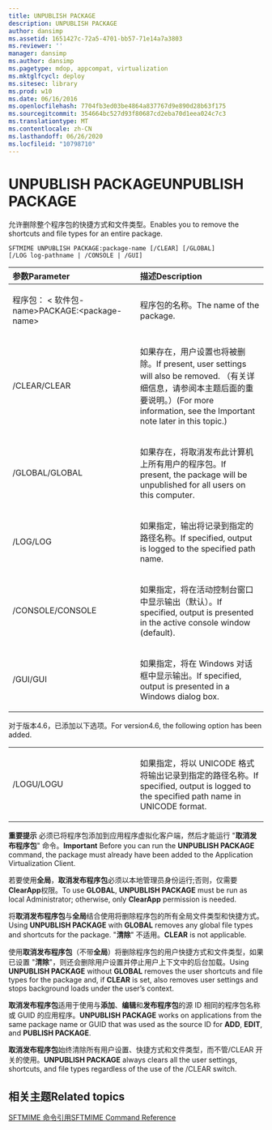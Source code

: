 ```yaml
---
title: UNPUBLISH PACKAGE
description: UNPUBLISH PACKAGE
author: dansimp
ms.assetid: 1651427c-72a5-4701-bb57-71e14a7a3803
ms.reviewer: ''
manager: dansimp
ms.author: dansimp
ms.pagetype: mdop, appcompat, virtualization
ms.mktglfcycl: deploy
ms.sitesec: library
ms.prod: w10
ms.date: 06/16/2016
ms.openlocfilehash: 7704fb3ed03be4864a837767d9e890d28b63f175
ms.sourcegitcommit: 354664bc527d93f80687cd2eba70d1eea024c7c3
ms.translationtype: MT
ms.contentlocale: zh-CN
ms.lasthandoff: 06/26/2020
ms.locfileid: "10798710"
---
```

# <span data-ttu-id="51181-103">UNPUBLISH PACKAGE</span><span class="sxs-lookup"><span data-stu-id="51181-103">UNPUBLISH PACKAGE</span></span>


<span data-ttu-id="51181-104">允许删除整个程序包的快捷方式和文件类型。</span><span class="sxs-lookup"><span data-stu-id="51181-104">Enables you to remove the shortcuts and file types for an entire package.</span></span>

`SFTMIME UNPUBLISH PACKAGE:package-name [/CLEAR] [/GLOBAL]                 [/LOG log-pathname | /CONSOLE | /GUI]`

<table>
<colgroup>
<col width="50%" />
<col width="50%" />
</colgroup>
<thead>
<tr class="header">
<th align="left"><span data-ttu-id="51181-105">参数</span><span class="sxs-lookup"><span data-stu-id="51181-105">Parameter</span></span></th>
<th align="left"><span data-ttu-id="51181-106">描述</span><span class="sxs-lookup"><span data-stu-id="51181-106">Description</span></span></th>
</tr>
</thead>
<tbody>
<tr class="odd">
<td align="left"><p><span data-ttu-id="51181-107">程序包： &lt; 软件包-name&gt;</span><span class="sxs-lookup"><span data-stu-id="51181-107">PACKAGE:&lt;package-name&gt;</span></span></p></td>
<td align="left"><p><span data-ttu-id="51181-108">程序包的名称。</span><span class="sxs-lookup"><span data-stu-id="51181-108">The name of the package.</span></span></p></td>
</tr>
<tr class="even">
<td align="left"><p><span data-ttu-id="51181-109">/CLEAR</span><span class="sxs-lookup"><span data-stu-id="51181-109">/CLEAR</span></span></p></td>
<td align="left"><p><span data-ttu-id="51181-110">如果存在，用户设置也将被删除。</span><span class="sxs-lookup"><span data-stu-id="51181-110">If present, user settings will also be removed.</span></span> <span data-ttu-id="51181-111">（有关详细信息，请参阅本主题后面的重要说明。）</span><span class="sxs-lookup"><span data-stu-id="51181-111">(For more information, see the Important note later in this topic.)</span></span></p></td>
</tr>
<tr class="odd">
<td align="left"><p><span data-ttu-id="51181-112">/GLOBAL</span><span class="sxs-lookup"><span data-stu-id="51181-112">/GLOBAL</span></span></p></td>
<td align="left"><p><span data-ttu-id="51181-113">如果存在，将取消发布此计算机上所有用户的程序包。</span><span class="sxs-lookup"><span data-stu-id="51181-113">If present, the package will be unpublished for all users on this computer.</span></span></p></td>
</tr>
<tr class="even">
<td align="left"><p><span data-ttu-id="51181-114">/LOG</span><span class="sxs-lookup"><span data-stu-id="51181-114">/LOG</span></span></p></td>
<td align="left"><p><span data-ttu-id="51181-115">如果指定，输出将记录到指定的路径名称。</span><span class="sxs-lookup"><span data-stu-id="51181-115">If specified, output is logged to the specified path name.</span></span></p></td>
</tr>
<tr class="odd">
<td align="left"><p><span data-ttu-id="51181-116">/CONSOLE</span><span class="sxs-lookup"><span data-stu-id="51181-116">/CONSOLE</span></span></p></td>
<td align="left"><p><span data-ttu-id="51181-117">如果指定，将在活动控制台窗口中显示输出（默认）。</span><span class="sxs-lookup"><span data-stu-id="51181-117">If specified, output is presented in the active console window (default).</span></span></p></td>
</tr>
<tr class="even">
<td align="left"><p><span data-ttu-id="51181-118">/GUI</span><span class="sxs-lookup"><span data-stu-id="51181-118">/GUI</span></span></p></td>
<td align="left"><p><span data-ttu-id="51181-119">如果指定，将在 Windows 对话框中显示输出。</span><span class="sxs-lookup"><span data-stu-id="51181-119">If specified, output is presented in a Windows dialog box.</span></span></p></td>
</tr>
</tbody>
</table>

 

<span data-ttu-id="51181-120">对于版本4.6，已添加以下选项。</span><span class="sxs-lookup"><span data-stu-id="51181-120">For version4.6, the following option has been added.</span></span>

<table>
<colgroup>
<col width="50%" />
<col width="50%" />
</colgroup>
<tbody>
<tr class="odd">
<td align="left"><p><span data-ttu-id="51181-121">/LOGU</span><span class="sxs-lookup"><span data-stu-id="51181-121">/LOGU</span></span></p></td>
<td align="left"><p><span data-ttu-id="51181-122">如果指定，将以 UNICODE 格式将输出记录到指定的路径名称。</span><span class="sxs-lookup"><span data-stu-id="51181-122">If specified, output is logged to the specified path name in UNICODE format.</span></span></p></td>
</tr>
</tbody>
</table>

 

<span data-ttu-id="51181-123">**重要提示** 必须已将程序包添加到应用程序虚拟化客户端，然后才能运行 "**取消发布程序包**" 命令。</span><span class="sxs-lookup"><span data-stu-id="51181-123">**Important** Before you can run the **UNPUBLISH PACKAGE** command, the package must already have been added to the Application Virtualization Client.</span></span>

<span data-ttu-id="51181-124">若要使用**全局**，**取消发布程序包**必须以本地管理员身份运行;否则，仅需要**ClearApp**权限。</span><span class="sxs-lookup"><span data-stu-id="51181-124">To use **GLOBAL**, **UNPUBLISH PACKAGE** must be run as local Administrator; otherwise, only **ClearApp** permission is needed.</span></span>

<span data-ttu-id="51181-125">将**取消发布程序包**与**全局**结合使用将删除程序包的所有全局文件类型和快捷方式。</span><span class="sxs-lookup"><span data-stu-id="51181-125">Using **UNPUBLISH PACKAGE** with **GLOBAL** removes any global file types and shortcuts for the package.</span></span> <span data-ttu-id="51181-126">"**清除**" 不适用。</span><span class="sxs-lookup"><span data-stu-id="51181-126">**CLEAR** is not applicable.</span></span>

<span data-ttu-id="51181-127">使用**取消发布程序包**（不带**全局**）将删除程序包的用户快捷方式和文件类型，如果已设置 "**清除**"，则还会删除用户设置并停止用户上下文中的后台加载。</span><span class="sxs-lookup"><span data-stu-id="51181-127">Using **UNPUBLISH PACKAGE** without **GLOBAL** removes the user shortcuts and file types for the package and, if **CLEAR** is set, also removes user settings and stops background loads under the user’s context.</span></span>

<span data-ttu-id="51181-128">**取消发布程序包**适用于使用与**添加**、**编辑**和**发布程序包**的源 ID 相同的程序包名称或 GUID 的应用程序。</span><span class="sxs-lookup"><span data-stu-id="51181-128">**UNPUBLISH PACKAGE** works on applications from the same package name or GUID that was used as the source ID for **ADD**, **EDIT**, and **PUBLISH PACKAGE**.</span></span>

<span data-ttu-id="51181-129">**取消发布程序包**始终清除所有用户设置、快捷方式和文件类型，而不管/CLEAR 开关的使用。</span><span class="sxs-lookup"><span data-stu-id="51181-129">**UNPUBLISH PACKAGE** always clears all the user settings, shortcuts, and file types regardless of the use of the /CLEAR switch.</span></span>

 

## <span data-ttu-id="51181-130">相关主题</span><span class="sxs-lookup"><span data-stu-id="51181-130">Related topics</span></span>


[<span data-ttu-id="51181-131">SFTMIME 命令引用</span><span class="sxs-lookup"><span data-stu-id="51181-131">SFTMIME Command Reference</span></span>](sftmime--command-reference.md)

 

 





